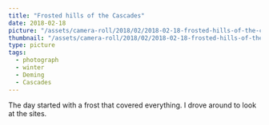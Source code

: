 ```yaml
---
title: "Frosted hills of the Cascades"
date: 2018-02-18
picture: "/assets/camera-roll/2018/02/2018-02-18-frosted-hills-of-the-cascades/20180218_184602594_iOS.jpg"
thumbnail: "/assets/camera-roll/2018/02/2018-02-18-frosted-hills-of-the-cascades/20180218_184602594_iOS-thumbnail.jpg"
type: picture
tags:
  - photograph
  - winter
  - Deming
  - Cascades
---
```

The day started with a frost that covered everything. I drove around to look at the sites.
